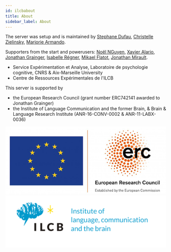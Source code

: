 ```yaml
---
id: ilcbabout
title: About
sidebar_label: About
---
```


The server was setup and is maintained by [Stephane Dufau](https://lpc.univ-amu.fr/fr/profile/dufau-stephane), [Christelle Zielinsky](http://www.lpl-aix.fr/contact/christelle-zielinski/), [Marjorie Armando](https://fr.linkedin.com/in/marjorie-armando-97a604173).

Supporters from the start and powerusers: [Noël NGuyen](http://www.lpl-aix.fr/contact/noel-nguyen/), [Xavier Alario](https://lpc.univ-amu.fr/fr/profile/alario-francois-xavier), [Jonathan Grainger](https://lpc.univ-amu.fr/fr/profile/grainger-jonathan), [Isabelle Régner](https://lpc.univ-amu.fr/fr/profile/regner-isabelle), [Mikael Flatot](https://fr.linkedin.com/in/mikael-flatot-blin-5a3a33103), [Jonathan Mirault](https://lpc.univ-amu.fr/fr/profile/mirault-jonathan).

- Service Expérimentation et Analyse, Laboratoire de psychologie cognitive, CNRS & Aix-Marseille University
- Centre de Ressources Expérimentales de l'ILCB

This server is supported by
- the European Research Council (grant number ERC742141 awarded to Jonathan Grainger)
- the Institute of Language Communication and the former Brain, & Brain & Language Research Institute (ANR-16-CONV-0002 & ANR-11-LABX-0036)

![ERC](/img/LOGO_ERC-FLAG_EU.png)
![ILCB](/img/ILCB_logo.png)
